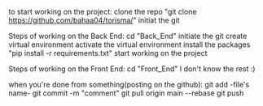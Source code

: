 to start working on the project:
    clone the repo "git clone https://github.com/bahaa04/torisma/"
    initiat the git                            

Steps of working on the Back End:
    cd "Back_End"
    initiate the git
    create virtual environment
    activate the virtual environment
    install the packages "pip install -r requirements.txt"
    start working on the project

Steps of working on the Front End:
    cd "Front_End"
    I don't know the rest :)

when you're done from something(posting on the github):
    git add -file's name-
    git commit -m "comment"
    git pull origin main --rebase
    git push
